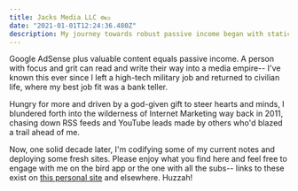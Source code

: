 ```yaml
---
title: Jacks Media LLC ⚙️💵
date: "2021-01-01T12:24:36.480Z"
description: My journey towards robust passive income began with static websites
---
```


Google AdSense plus valuable content equals passive income. A person with focus and grit can read and write their way into a media empire-- I've known this ever since I left a high-tech military job and returned to civilian life, where my best job fit was a bank teller.

Hungry for more and driven by a god-given gift to steer hearts and minds, I blundered forth into the wilderness of Internet Marketing way back in 2011, chasing down RSS feeds and YouTube leads made by others who'd blazed a trail ahead of me.

Now, one solid decade later, I'm codifying some of my current notes and deploying some fresh sites. Please enjoy what you find here and feel free to engage with me on the bird app or the one with all the subs-- links to these exist on [this personal site](https://alexanderjacks.info) and elsewhere. Huzzah!